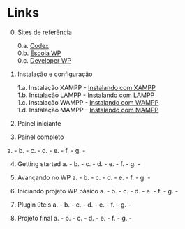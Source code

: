 # Links

0. Sites de referência

	0.a. [Codex](https://codex.wordpress.org/)  
	0.b. [Escola WP](http://www.escolawp.com/)  
	0.c. [Developer WP](https://developer.wordpress.org/)  

1. Instalação e configuração

	1.a. Instalação XAMPP - [Instalando com XAMPP](https://www.adamsilva.com.br/programacao/como-instalar-o-wordpress-localhost/)  
	1.b. Instalação LAMPP - [Instalando com LAMPP](https://www.digitalocean.com/community/tutorials/como-instalar-o-wordpress-com-lamp-no-ubuntu-16-04-pt)  
	1.c. Instalação WAMPP - [Instalando com WAMPP](http://www.lucianosimas.com.br/blog/instalar-o-wordpress/)  
	1.d. Instalação MAMPP - [Instalando com MAMPP](https://tecnofala.com/instalar-wordpress-no-mac/)  

2. Painel iniciante

3. Painel completo

a.  - []()
b.  - []()
c.  - []()
d.  - []()
e.  - []()
f.  - []()
g.  - []()

4. Getting started
a.  - []()
b.  - []()
c.  - []()
d.  - []()
e.  - []()
f.  - []()
g.  - []()

5. Avançando no WP
a.  - []()
b.  - []()
c.  - []()
d.  - []()
e.  - []()
f.  - []()
g.  - []()

6. Iniciando projeto WP básico
a.  - []()
b.  - []()
c.  - []()
d.  - []()
e.  - []()
f.  - []()
g.  - []()

7. Plugin úteis
a.  - []()
b.  - []()
c.  - []()
d.  - []()
e.  - []()
f.  - []()
g.  - []()

8. Projeto final
a.  - []()
b.  - []()
c.  - []()
d.  - []()
e.  - []()
f.  - []()
g.  - []()